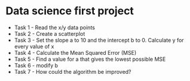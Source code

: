 # Data science first project

- Task 1 - Read the x/y data points
- Task 2 - Create a scatterplot
- Task 3 - Set the slope a to 10 and the intercept b to 0. Calculate y for every value of x
- Task 4 - Calculate the Mean Squared Error (MSE)
- Task 5 - Find a value for a that gives the lowest possible MSE
- Task 6 - modify b
- Task 7 - How could the algorithm be improved?
